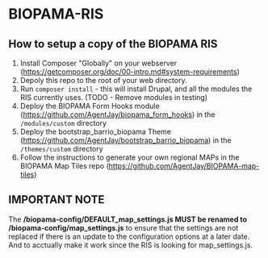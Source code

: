 # BIOPAMA-RIS

## How to setup a copy of the BIOPAMA RIS
1. Install Composer "Globally" on your webserver (https://getcomposer.org/doc/00-intro.md#system-requirements)
1. Depoly this repo to the root of your web directory.
1. Run ```composer install``` - this will install Drupal, and all the modules the RIS currently uses. (TODO - Remove modules in testing)
1. Deploy the BIOPAMA Form Hooks module (https://github.com/AgentJay/biopama_form_hooks) in the ```/modules/custom``` directory
1. Deploy the bootstrap_barrio_biopama Theme (https://github.com/AgentJay/bootstrap_barrio_biopama) in the ```/themes/custom``` directory
1. Follow the instructions to generate your own regional MAPs in the BIOPAMA Map Tiles repo (https://github.com/AgentJay/BIOPAMA-map-tiles)

## **IMPORTANT NOTE**
The **/biopama-config/DEFAULT_map_settings.js MUST be renamed to /biopama-config/map_settings.js** to ensure that the settings are not replaced if there is an update to the configuration options at a later date. And to acctually make it work since the RIS is looking for map_settings.js.
